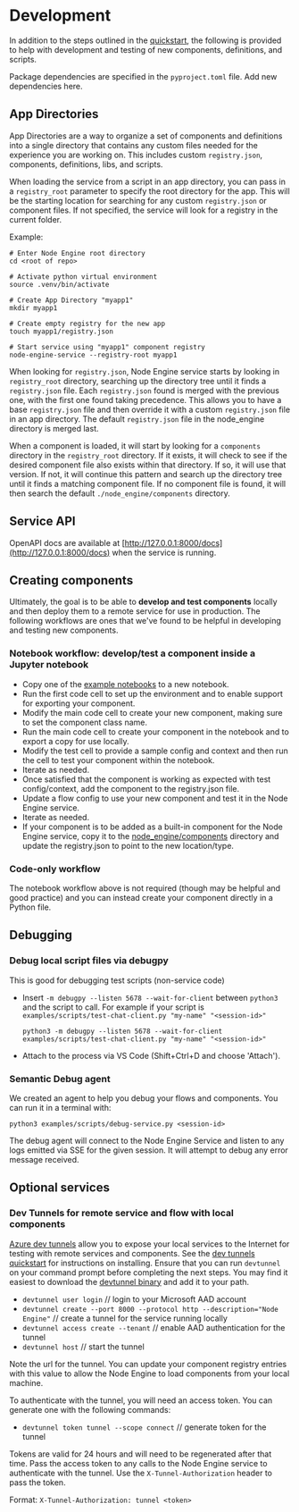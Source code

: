# Development

In addition to the steps outlined in the [quickstart](../README.md#quickstart), the following is provided to help with development and testing of new components, definitions, and scripts.

Package dependencies are specified in the `pyproject.toml` file. Add new dependencies here.

## App Directories

App Directories are a way to organize a set of components and definitions into a single directory that contains any custom files needed for the experience you are working on. This includes custom `registry.json`, components, definitions, libs, and scripts.

When loading the service from a script in an app directory, you can pass in a `registry_root` parameter to specify the root directory for the app. This will be the starting location for searching for any custom `registry.json` or component files. If not specified, the service will look for a registry in the current folder.

Example:

    # Enter Node Engine root directory
    cd <root of repo>

    # Activate python virtual environment
    source .venv/bin/activate

    # Create App Directory "myapp1"
    mkdir myapp1

    # Create empty registry for the new app
    touch myapp1/registry.json

    # Start service using "myapp1" component registry
    node-engine-service --registry-root myapp1

When looking for `registry.json`, Node Engine service starts by looking in `registry_root` directory, searching up the directory tree until it finds a `registry.json` file. Each `registry.json` found is merged with the previous one, with the first one found taking precedence. This allows you to have a base `registry.json` file and then override it with a custom `registry.json` file in an app directory. The default `registry.json` file in the node_engine directory is merged last.

When a component is loaded, it will start by looking for a `components` directory in the `registry_root` directory. If it exists, it will check to see if the desired component file also exists within that directory. If so, it will use that version. If not, it will continue this pattern and search up the directory tree until it finds a matching component file. If no component file is found, it will then search the default `./node_engine/components` directory.

## Service API

OpenAPI docs are available at [http://127.0.0.1:8000/docs](http://127.0.0.1:8000/docs) when the service is running.

## Creating components

Ultimately, the goal is to be able to **develop and test components** locally and then deploy them to a remote service for use in production. The following workflows are ones that we've found to be helpful in developing and testing new components.

### Notebook workflow: develop/test a component inside a Jupyter notebook

- Copy one of the [example notebooks](../examples/notebooks/) to a new notebook.
- Run the first code cell to set up the environment and to enable support for exporting your component.
- Modify the main code cell to create your new component, making sure to set the component class name.
- Run the main code cell to create your component in the notebook and to export a copy for use locally.
- Modify the test cell to provide a sample config and context and then run the cell to test your component within the notebook.
- Iterate as needed.
- Once satisfied that the component is working as expected with test config/context, add the component to the registry.json file.
- Update a flow config to use your new component and test it in the Node Engine service.
- Iterate as needed.
- If your component is to be added as a built-in component for the Node Engine service, copy it to the [node_engine/components](../node_engine/components) directory and update the registry.json to point to the new location/type.

### Code-only workflow

The notebook workflow above is not required (though may be helpful and good practice) and you can instead create your component directly in a Python file.

## Debugging

### Debug local script files via debugpy

This is good for debugging test scripts (non-service code)

- Insert `-m debugpy --listen 5678 --wait-for-client` between `python3` and the script to call. For example if your script is `examples/scripts/test-chat-client.py "my-name" "<session-id>"`

      python3 -m debugpy --listen 5678 --wait-for-client examples/scripts/test-chat-client.py "my-name" "<session-id>"

- Attach to the process via VS Code (Shift+Ctrl+D and choose 'Attach').

### Semantic Debug agent

We created an agent to help you debug your flows and components. You can run it
in a terminal with:

    python3 examples/scripts/debug-service.py <session-id>

The debug agent will connect to the Node Engine Service and listen to any logs
emitted via SSE for the given session. It will attempt to debug any error
message received.

## Optional services

### Dev Tunnels for remote service and flow with local components

[Azure dev tunnels](https://learn.microsoft.com/azure/developer/dev-tunnels) allow you to expose your local services to the Internet for testing with remote services and components. See the [dev tunnels quickstart](https://learn.microsoft.com/azure/developer/dev-tunnels/get-started) for instructions on installing. Ensure that you can run `devtunnel` on your command prompt before completing the next steps. You may find it easiest to download the [devtunnel binary](https://aka.ms/TunnelsCliDownload/win-x64) and add it to your path.

- `devtunnel user login` // login to your Microsoft AAD account
- `devtunnel create --port 8000 --protocol http --description="Node Engine"` // create a tunnel for the service running locally
- `devtunnel access create --tenant` // enable AAD authentication for the tunnel
- `devtunnel host` // start the tunnel

Note the url for the tunnel. You can update your component registry entries with this value to allow the Node Engine to load components from your local machine.

To authenticate with the tunnel, you will need an access token. You can generate one with the following commands:

- `devtunnel token tunnel --scope connect` // generate token for the tunnel

Tokens are valid for 24 hours and will need to be regenerated after that time. Pass the access token to any calls to the Node Engine service to authenticate with the tunnel. Use the `X-Tunnel-Authorization` header to pass the token.

Format:
`X-Tunnel-Authorization: tunnel <token>`

